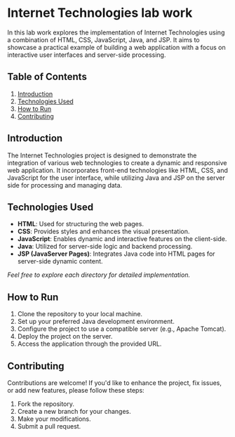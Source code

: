 # Internet Technologies lab work

In this lab work explores the implementation of Internet Technologies using a combination of HTML, CSS, JavaScript, Java, and JSP. It aims to showcase a practical example of building a web application with a focus on interactive user interfaces and server-side processing.

## Table of Contents

1. [Introduction](#introduction)
2. [Technologies Used](#technologies-used)
3. [How to Run](#how-to-run)
4. [Contributing](#contributing)

## Introduction

The Internet Technologies project is designed to demonstrate the integration of various web technologies to create a dynamic and responsive web application. It incorporates front-end technologies like HTML, CSS, and JavaScript for the user interface, while utilizing Java and JSP on the server side for processing and managing data.

## Technologies Used

- **HTML**: Used for structuring the web pages.
- **CSS**: Provides styles and enhances the visual presentation.
- **JavaScript**: Enables dynamic and interactive features on the client-side.
- **Java**: Utilized for server-side logic and backend processing.
- **JSP (JavaServer Pages)**: Integrates Java code into HTML pages for server-side dynamic content.

*Feel free to explore each directory for detailed implementation.*

## How to Run

1. Clone the repository to your local machine.
2. Set up your preferred Java development environment.
3. Configure the project to use a compatible server (e.g., Apache Tomcat).
4. Deploy the project on the server.
5. Access the application through the provided URL.

## Contributing

Contributions are welcome! If you'd like to enhance the project, fix issues, or add new features, please follow these steps:

1. Fork the repository.
2. Create a new branch for your changes.
3. Make your modifications.
4. Submit a pull request.
